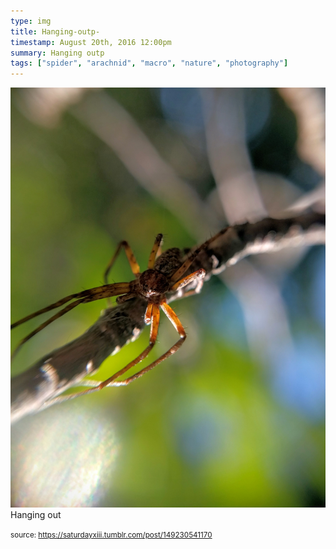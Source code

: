 ```yaml
---
type: img
title: Hanging-outp-
timestamp: August 20th, 2016 12:00pm
summary: Hanging outp 
tags: ["spider", "arachnid", "macro", "nature", "photography"]
---
```

<img src="../media/149230541170.jpg"/>
                                                                                          <div class="caption">
Hanging out
 
                                    
                
                
                
                
                                
<small>source: https://saturdayxiii.tumblr.com/post/149230541170</small>